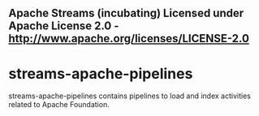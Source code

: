 Apache Streams (incubating)
Licensed under Apache License 2.0 - http://www.apache.org/licenses/LICENSE-2.0
--------------------------------------------------------------------------------

streams-apache-pipelines
==============

streams-apache-pipelines contains pipelines to load and index activities related to Apache Foundation.



